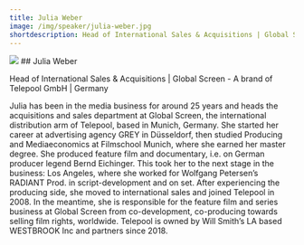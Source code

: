 ```yaml
---
title: Julia Weber
image: /img/speaker/julia-weber.jpg
shortdescription: Head of International Sales & Acquisitions | Global Screen - A brand of Telepool GmbH | Germany
---
```

<img src="/img/speaker/julia-weber.jpg">
## Julia Weber

Head of International Sales & Acquisitions | Global Screen - A brand of Telepool GmbH | Germany

Julia has been in the media business for around 25 years and heads the acquisitions and sales department at Global Screen, the international distribution arm of Telepool, based in Munich, Germany. She started her career at advertising agency GREY in Düsseldorf, then studied Producing and Mediaeconomics at Filmschool Munich, where she earned her master degree. She produced feature film and documentary, i.e. on German producer legend Bernd Eichinger. This took her to the next stage in the business: Los Angeles, where she worked for Wolfgang Petersen’s RADIANT Prod. in script-development and on set. After experiencing the producing side, she moved to international sales and joined Telepool in 2008. In the meantime, she is responsible for the feature film and series business at Global Screen from co-development, co-producing towards selling film rights, worldwide. Telepool is owned by Will Smith’s LA based WESTBROOK Inc and partners since 2018.